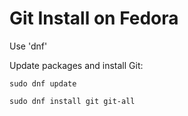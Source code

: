 # Git Install on Fedora

Use 'dnf'

Update packages and install Git:

    sudo dnf update

    sudo dnf install git git-all